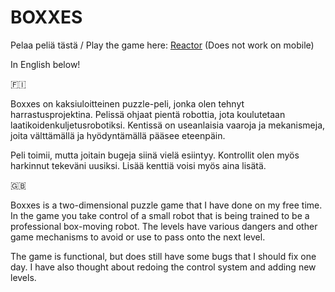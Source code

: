 # BOXXES
Pelaa peliä tästä / Play the game here: [Reactor](http://users.jyu.fi/~joalerho/games/reactor/) (Does not work on mobile)

In English below!

🇫🇮

Boxxes on kaksiuloitteinen puzzle-peli, jonka olen tehnyt harrastusprojektina. Pelissä ohjaat pientä robottia, jota koulutetaan laatikoidenkuljetusrobotiksi. Kentissä on useanlaisia vaaroja ja mekanismeja, joita välttämällä ja hyödyntämällä pääsee eteenpäin.

Peli toimii, mutta joitain bugeja siinä vielä esiintyy. Kontrollit olen myös harkinnut tekeväni uusiksi. Lisää kenttiä voisi myös aina lisätä.

🇬🇧

Boxxes is a two-dimensional puzzle game that I have done on my free time. In the game you take control of a small robot that is being trained to be a professional box-moving robot. The levels have various dangers and other game mechanisms to avoid or use to pass onto the next level.

The game is functional, but does still have some bugs that I should fix one day. I have also thought about redoing the control system and adding new levels.
